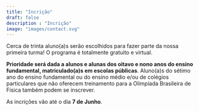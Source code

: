 ```yaml
---
title: "Incrição"
draft: false
description : "Incrição"
image: "images/contact.svg"
---
```


Cerca de trinta aluno(a)s serão escolhidos para fazer parte da nossa primeira turma! O programa é totalmente gratuito e virtual.

**Prioridade será dada a alunos e alunas dos oitavo e nono anos do ensino fundamental, matriculado(a)s em escolas públicas**. Aluno(a)s do sétimo ano do ensino fundamental ou do ensino médio e/ou de colégios particulares que não oferecem treinamento para a Olimpíada Brasileira de Física também podem se inscrever.

As incrições vão até o dia **7 de Junho**.
